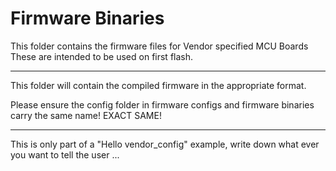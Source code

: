 # Firmware Binaries

This folder contains the firmware files for Vendor specified MCU Boards
These are intended to be used on first flash.

---

This folder will contain the compiled firmware in the appropriate format.

Please ensure the config folder in firmware configs and firmware binaries carry the same name! EXACT SAME!

---

This is only part of a "Hello vendor_config" example,
write down what ever you want to tell the user ...
